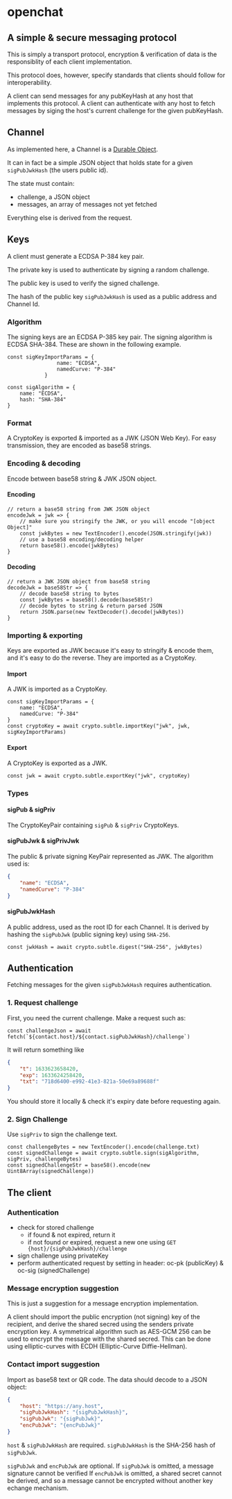 # openchat
## A simple & secure messaging protocol
This is simply a transport protocol, encryption & verification of data is the responsiblity of each client implementation.

This protocol does, however, specify standards that clients should follow for interoperability.

A client can send messages for any pubKeyHash at any host that implements this protocol.
A client can authenticate with any host to fetch messages by siging the host's current challenge for the given pubKeyHash.

## Channel
As implemented here, a Channel is a [Durable Object](https://developers.cloudflare.com/workers/learning/using-durable-objects).

It can in fact be a simple JSON object that holds state for a given `sigPubJwkHash` (the users public id).

The state must contain:
- challenge, a JSON object
- messages, an array of messages not yet fetched

Everything else is derived from the request.

## Keys
A client must generate a ECDSA P-384 key pair.

The private key is used to authenticate by signing a random challenge.

The public key is used to verify the signed challenge.

The hash of the public key `sigPubJwkHash` is used as a public address and Channel Id.

### Algorithm
The signing keys are an ECDSA P-385 key pair. The signing algorithm is ECDSA SHA-384. These are shown in the following example.
```JS
const sigKeyImportParams = {
				name: "ECDSA",
				namedCurve: "P-384"
			}
			
const sigAlgorithm = {
	name: "ECDSA",
	hash: "SHA-384"
}
```

### Format
A CryptoKey is exported & imported as a JWK (JSON Web Key).
For easy transmission, they are encoded as base58 strings.

### Encoding & decoding
Encode between base58 string & JWK JSON object.

#### Encoding
```JS
// return a base58 string from JWK JSON object
encodeJwk = jwk => {
	// make sure you stringify the JWK, or you will encode "[object Object]"
	const jwkBytes = new TextEncoder().encode(JSON.stringify(jwk))
	// use a base58 encoding/decoding helper
	return base58().encode(jwkBytes)
}
```

#### Decoding
```JS
// return a JWK JSON object from base58 string
decodeJwk = base58Str => {
	// decode base58 string to bytes
	const jwkBytes = base58().decode(base58Str)
	// decode bytes to string & return parsed JSON
	return JSON.parse(new TextDecoder().decode(jwkBytes))
}
```

### Importing & exporting
Keys are exported as JWK because it's easy to stringify & encode them, and it's easy to do the reverse.
They are imported as a CryptoKey.

#### Import
A JWK is imported as a CryptoKey.
```JS
const sigKeyImportParams = {
	name: "ECDSA",
	namedCurve: "P-384"
}
const cryptoKey = await crypto.subtle.importKey("jwk", jwk, sigKeyImportParams)
```

#### Export
A CryptoKey is exported as a JWK.
```JS
const jwk = await crypto.subtle.exportKey("jwk", cryptoKey)
```


### Types
#### sigPub & sigPriv
The CryptoKeyPair containing `sigPub` & `sigPriv` CryptoKeys.

#### sigPubJwk & sigPrivJwk
The public & private signing KeyPair represented as JWK. The algorithm used is:
```JSON
{
	"name": "ECDSA",
	"namedCurve": "P-384"
}
```

#### sigPubJwkHash
A public address, used as the root ID for each Channel. It is derived by hashing the `sigPubJwk` (public signing key) using `SHA-256`.
```JS
const jwkHash = await crypto.subtle.digest("SHA-256", jwkBytes)
```

## Authentication
Fetching messages for the given `sigPubJwkHash` requires authentication.

### 1. Request challenge
First, you need the current challenge. Make a request such as:
```JS
const challengeJson = await fetch(`${contact.host}/${contact.sigPubJwkHash}/challenge`)
```
It will return something like
```JSON
{
	"t": 1633623658420,
	"exp": 1633624258420,
	"txt": "718d6400-e992-41e3-821a-50e69a89688f"
}
```
You should store it locally & check it's expiry date before requesting again.

### 2. Sign Challenge
Use `sigPriv` to sign the challenge text.
```JS
const challengeBytes = new TextEncoder().encode(challenge.txt)
const signedChallenge = await crypto.subtle.sign(sigAlgorithm, sigPriv, challengeBytes)
const signedChallengeStr = base58().encode(new Uint8Array(signedChallenge))

```


## The client
### Authentication
- check for stored challenge
	- if found & not expired, return it
	- if not found or expired, request a new one using `GET {host}/{sigPubJwkHash}/challenge`
- sign challenge using privateKey
- perform authenticated request by setting in header: oc-pk (publicKey) & oc-sig (signedChallenge)

### Message encryption suggestion
This is just a suggestion for a message encryption implementation.

A client should import the public encryption (not signing) key of the recipient, and derive the shared secred using the senders private encryption key. A symmetrical algorithm such as AES-GCM 256 can be used to encrypt the message with the shared secred. This can be done using elliptic-curves with ECDH (Elliptic-Curve Diffie-Hellman).

### Contact import suggestion
Import as base58 text or QR code. The data should decode to a JSON object:
```JSON
{
	"host": "https://any.host",
	"sigPubJwkHash": "{sigPubJwkHash}",
	"sigPubJwk": "{sigPubJwk}",
	"encPubJwk": "{encPubJwk}"
}
```

`host` & `sigPubJwkHash` are required. `sigPubJwkHash` is the SHA-256 hash of `sigPubJwk`.

`sigPubJwk` and `encPubJwk` are optional.
If `sigPubJwk` is omitted, a message signature cannot be verified
If `encPubJwk` is omitted, a shared secret cannot be derived, and so a message cannot be encrypted without another key echange mechanism.
